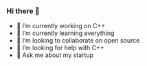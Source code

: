 ### Hi there 👋

- 🔭 I’m currently working on C++
- 🌱 I’m currently learning everything
- 👯 I’m looking to collaborate on open source
- 🤔 I’m looking for help with C++
- 💬 Ask me about my startup

<!--
**9710willy/9710willy** is a ✨ _special_ ✨ repository because its `README.md` (this file) appears on your GitHub profile.

Here are some ideas to get you started:


- 😄 Pronouns: ...
- ⚡ Fun fact: ...
-->
